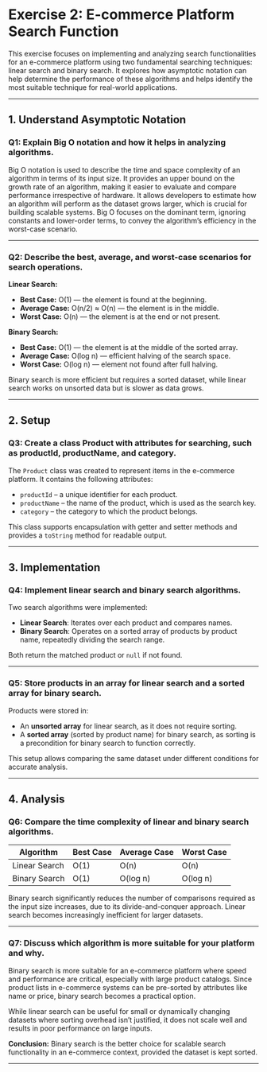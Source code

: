 # Exercise 2: E-commerce Platform Search Function

This exercise focuses on implementing and analyzing search functionalities for an e-commerce platform using two fundamental searching techniques: linear search and binary search. It explores how asymptotic notation can help determine the performance of these algorithms and helps identify the most suitable technique for real-world applications.

---

## 1. Understand Asymptotic Notation

### Q1: Explain Big O notation and how it helps in analyzing algorithms.

Big O notation is used to describe the time and space complexity of an algorithm in terms of its input size. It provides an upper bound on the growth rate of an algorithm, making it easier to evaluate and compare performance irrespective of hardware. It allows developers to estimate how an algorithm will perform as the dataset grows larger, which is crucial for building scalable systems. Big O focuses on the dominant term, ignoring constants and lower-order terms, to convey the algorithm’s efficiency in the worst-case scenario.

---

### Q2: Describe the best, average, and worst-case scenarios for search operations.


**Linear Search:**
- **Best Case:** O(1) — the element is found at the beginning.
- **Average Case:** O(n/2) ≈ O(n) — the element is in the middle.
- **Worst Case:** O(n) — the element is at the end or not present.

**Binary Search:**
- **Best Case:** O(1) — the element is at the middle of the sorted array.
- **Average Case:** O(log n) — efficient halving of the search space.
- **Worst Case:** O(log n) — element not found after full halving.

Binary search is more efficient but requires a sorted dataset, while linear search works on unsorted data but is slower as data grows.

---

## 2. Setup

### Q3: Create a class Product with attributes for searching, such as productId, productName, and category.

The `Product` class was created to represent items in the e-commerce platform. It contains the following attributes:
- `productId` – a unique identifier for each product.
- `productName` – the name of the product, which is used as the search key.
- `category` – the category to which the product belongs.

This class supports encapsulation with getter and setter methods and provides a `toString` method for readable output.

---

## 3. Implementation

### Q4: Implement linear search and binary search algorithms.

Two search algorithms were implemented:
- **Linear Search**: Iterates over each product and compares names.
- **Binary Search**: Operates on a sorted array of products by product name, repeatedly dividing the search range.

Both return the matched product or `null` if not found.

---

### Q5: Store products in an array for linear search and a sorted array for binary search.

Products were stored in:
- An **unsorted array** for linear search, as it does not require sorting.
- A **sorted array** (sorted by product name) for binary search, as sorting is a precondition for binary search to function correctly.

This setup allows comparing the same dataset under different conditions for accurate analysis.

---

## 4. Analysis

### Q6: Compare the time complexity of linear and binary search algorithms.


| Algorithm       | Best Case | Average Case | Worst Case |
|------------------|------------|----------------|--------------|
| Linear Search     | O(1)       | O(n)           | O(n)         |
| Binary Search     | O(1)       | O(log n)       | O(log n)     |

Binary search significantly reduces the number of comparisons required as the input size increases, due to its divide-and-conquer approach. Linear search becomes increasingly inefficient for larger datasets.

---

### Q7: Discuss which algorithm is more suitable for your platform and why.

Binary search is more suitable for an e-commerce platform where speed and performance are critical, especially with large product catalogs. Since product lists in e-commerce systems can be pre-sorted by attributes like name or price, binary search becomes a practical option.

While linear search can be useful for small or dynamically changing datasets where sorting overhead isn’t justified, it does not scale well and results in poor performance on large inputs.

**Conclusion:** Binary search is the better choice for scalable search functionality in an e-commerce context, provided the dataset is kept sorted.

---



